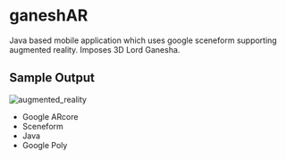 # ganeshAR
Java based mobile application which uses google sceneform supporting augmented reality. Imposes 3D Lord Ganesha. 

## Sample Output 
![augmented_reality](https://user-images.githubusercontent.com/32988179/64076707-bb17ff80-cce5-11e9-8a79-2c1186b9d924.JPG)

- Google ARcore
- Sceneform
- Java
- Google Poly
